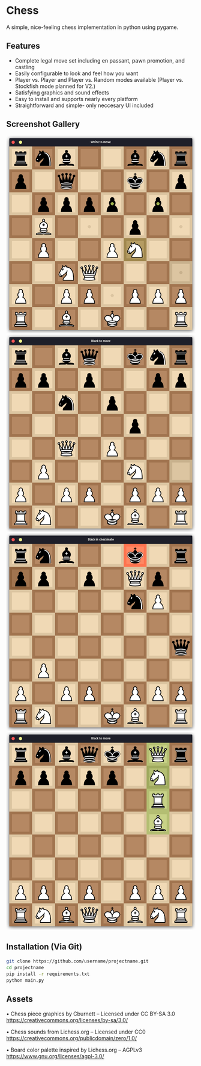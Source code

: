 # Chess
A simple, nice-feeling chess implementation in python using pygame.

## Features
* Complete legal move set including en passant, pawn promotion, and castling
* Easily configurable to look and feel how you want
* Player vs. Player and Player vs. Random modes available (Player vs. Stockfish mode planned for V2.)
* Satisfying graphics and sound effects
* Easy to install and supports nearly every platform
* Straightforward and simple- only neccesary UI included

## Screenshot Gallery
![Gameplay](screenshots/gameplay_1.png)
![Gameplay](screenshots/gameplay_2.png)
![Gameplay](screenshots/checkmate.png)
![Promotion](screenshots/promotion.png)

## Installation (Via Git)
```bash
git clone https://github.com/username/projectname.git
cd projectname
pip install -r requirements.txt
python main.py
```

## Assets
• Chess piece graphics by Cburnett – Licensed under CC BY-SA 3.0
  https://creativecommons.org/licenses/by-sa/3.0/

• Chess sounds from Lichess.org – Licensed under CC0
  https://creativecommons.org/publicdomain/zero/1.0/

• Board color palette inspired by Lichess.org – AGPLv3
  https://www.gnu.org/licenses/agpl-3.0/
